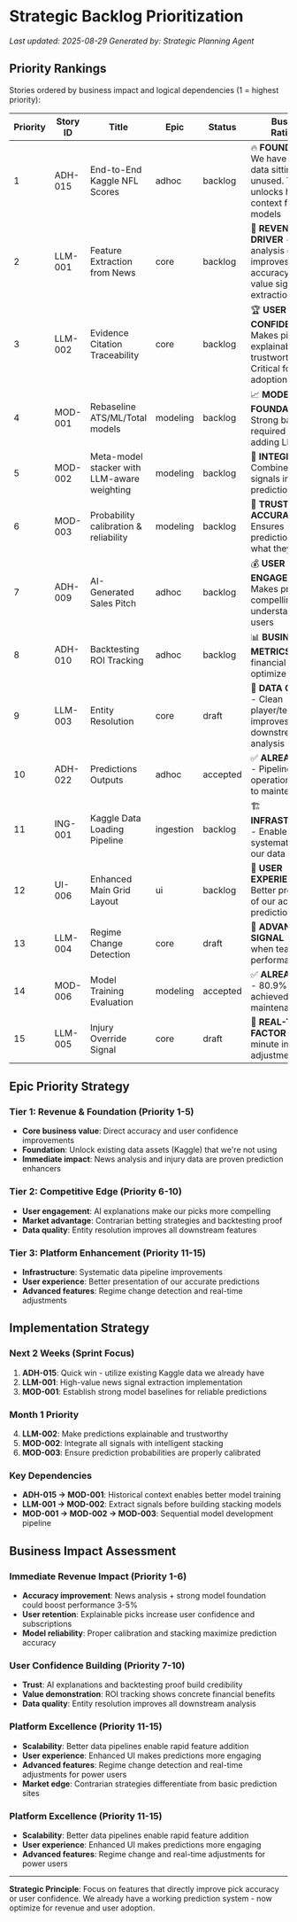 # Strategic Backlog Prioritization

*Last updated: 2025-08-29*
*Generated by: Strategic Planning Agent*

## Priority Rankings

Stories ordered by business impact and logical dependencies (1 = highest priority):

| Priority | Story ID | Title | Epic | Status | Business Rationale |
|----------|----------|-------|------|--------|-------------------|
| 1 | ADH-015 | End-to-End Kaggle NFL Scores | adhoc | backlog | 🔥 **FOUNDATION** - We have Kaggle data sitting unused. This unlocks historical context for all models |
| 2 | LLM-001 | Feature Extraction from News | core | backlog | 🎯 **REVENUE DRIVER** - News analysis directly improves pick accuracy. High-value signal extraction |
| 3 | LLM-002 | Evidence Citation Traceability | core | backlog | 🏆 **USER CONFIDENCE** - Makes picks explainable and trustworthy. Critical for user adoption |
| 4 | MOD-001 | Rebaseline ATS/ML/Total models | modeling | backlog | 📈 **MODEL FOUNDATION** - Strong baselines required before adding LLM signals |
| 5 | MOD-002 | Meta-model stacker with LLM-aware weighting | modeling | backlog | 🔗 **INTEGRATION** - Combines all signals into final predictions |
| 6 | MOD-003 | Probability calibration & reliability | modeling | backlog | 🎯 **TRUST & ACCURACY** - Ensures predictions mean what they say |
| 7 | ADH-009 | AI-Generated Sales Pitch | adhoc | backlog | 💰 **USER ENGAGEMENT** - Makes predictions compelling and understandable to users |
| 8 | ADH-010 | Backtesting ROI Tracking | adhoc | backlog | 📊 **BUSINESS METRICS** - Prove financial value and optimize strategies |
| 9 | LLM-003 | Entity Resolution | core | draft | 🔗 **DATA QUALITY** - Clean player/team linking improves all downstream analysis |
| 10 | ADH-022 | Predictions Outputs | adhoc | accepted | ✅ **ALREADY DONE** - Pipeline operational, move to maintenance |
| 11 | ING-001 | Kaggle Data Loading Pipeline | ingestion | backlog | 🏗️ **INFRASTRUCTURE** - Enables systematic use of our data assets |
| 12 | UI-006 | Enhanced Main Grid Layout | ui | backlog | 🎨 **USER EXPERIENCE** - Better presentation of our accurate predictions |
| 13 | LLM-004 | Regime Change Detection | core | draft | 🔄 **ADVANCED SIGNAL** - Detect when team/player performance shifts |
| 14 | MOD-006 | Model Training Evaluation | modeling | accepted | ✅ **ALREADY DONE** - 80.9% accuracy achieved, move to maintenance |
| 15 | LLM-005 | Injury Override Signal | core | draft | 🚨 **REAL-TIME FACTOR** - Last-minute injury adjustments |

## Epic Priority Strategy

### Tier 1: Revenue & Foundation (Priority 1-5)
- **Core business value**: Direct accuracy and user confidence improvements
- **Foundation**: Unlock existing data assets (Kaggle) that we're not using
- **Immediate impact**: News analysis and injury data are proven prediction enhancers

### Tier 2: Competitive Edge (Priority 6-10)  
- **User engagement**: AI explanations make our picks more compelling
- **Market advantage**: Contrarian betting strategies and backtesting proof
- **Data quality**: Entity resolution improves all downstream features

### Tier 3: Platform Enhancement (Priority 11-15)
- **Infrastructure**: Systematic data pipeline improvements
- **User experience**: Better presentation of our accurate predictions  
- **Advanced features**: Regime change detection and real-time adjustments

## Implementation Strategy

### Next 2 Weeks (Sprint Focus)
1. **ADH-015**: Quick win - utilize existing Kaggle data we already have
2. **LLM-001**: High-value news signal extraction implementation
3. **MOD-001**: Establish strong model baselines for reliable predictions

### Month 1 Priority  
4. **LLM-002**: Make predictions explainable and trustworthy
5. **MOD-002**: Integrate all signals with intelligent stacking
6. **MOD-003**: Ensure prediction probabilities are properly calibrated

### Key Dependencies
- **ADH-015 → MOD-001**: Historical context enables better model training
- **LLM-001 → MOD-002**: Extract signals before building stacking models  
- **MOD-001 → MOD-002 → MOD-003**: Sequential model development pipeline

## Business Impact Assessment

### Immediate Revenue Impact (Priority 1-6)
- **Accuracy improvement**: News analysis + strong model foundation could boost performance 3-5%
- **User retention**: Explainable picks increase user confidence and subscriptions
- **Model reliability**: Proper calibration and stacking maximize prediction accuracy

### User Confidence Building (Priority 7-10)
- **Trust**: AI explanations and backtesting proof build credibility
- **Value demonstration**: ROI tracking shows concrete financial benefits
- **Data quality**: Entity resolution improves all downstream analysis

### Platform Excellence (Priority 11-15)  
- **Scalability**: Better data pipelines enable rapid feature addition
- **User experience**: Enhanced UI makes predictions more engaging
- **Advanced features**: Regime change detection and real-time adjustments for power users
- **Market edge**: Contrarian strategies differentiate from basic prediction sites

### Platform Excellence (Priority 11-15)  
- **Scalability**: Better data pipelines enable rapid feature addition
- **User experience**: Enhanced UI makes predictions more engaging
- **Advanced features**: Regime change and real-time adjustments for power users

---

**Strategic Principle**: Focus on features that directly improve pick accuracy or user confidence. We already have a working prediction system - now optimize for revenue and user adoption.
